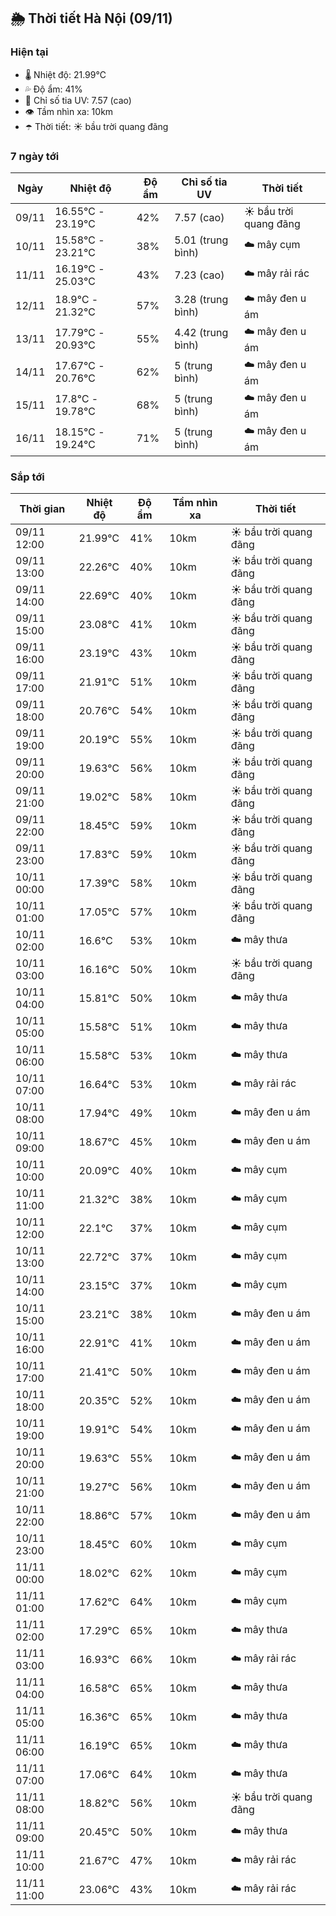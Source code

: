 ## 🌦️ Thời tiết Hà Nội (09/11)

### Hiện tại

- 🌡️ Nhiệt độ: 21.99℃
- 💦 Độ ẩm: 41%
- 🌟 Chỉ số tia UV: 7.57 (cao)
- 👁️ Tầm nhìn xa: 10km
- ☂️ Thời tiết: ☀️ bầu trời quang đãng

### 7 ngày tới

| Ngày | Nhiệt độ | Độ ẩm | Chỉ số tia UV | Thời tiết |
| --- | --- | --- | --- | --- |
| 09/11 | 16.55℃ - 23.19℃ | 42% | 7.57 (cao) | ☀️ bầu trời quang đãng |
| 10/11 | 15.58℃ - 23.21℃ | 38% | 5.01 (trung bình) | ☁️ mây cụm |
| 11/11 | 16.19℃ - 25.03℃ | 43% | 7.23 (cao) | ☁️ mây rải rác |
| 12/11 | 18.9℃ - 21.32℃ | 57% | 3.28 (trung bình) | ☁️ mây đen u ám |
| 13/11 | 17.79℃ - 20.93℃ | 55% | 4.42 (trung bình) | ☁️ mây đen u ám |
| 14/11 | 17.67℃ - 20.76℃ | 62% | 5 (trung bình) | ☁️ mây đen u ám |
| 15/11 | 17.8℃ - 19.78℃ | 68% | 5 (trung bình) | ☁️ mây đen u ám |
| 16/11 | 18.15℃ - 19.24℃ | 71% | 5 (trung bình) | ☁️ mây đen u ám |

### Sắp tới

| Thời gian | Nhiệt độ | Độ ẩm | Tầm nhìn xa | Thời tiết |
| --- | --- | --- | --- | --- |
| 09/11 12:00 | 21.99℃ | 41% | 10km | ☀️ bầu trời quang đãng |
| 09/11 13:00 | 22.26℃ | 40% | 10km | ☀️ bầu trời quang đãng |
| 09/11 14:00 | 22.69℃ | 40% | 10km | ☀️ bầu trời quang đãng |
| 09/11 15:00 | 23.08℃ | 41% | 10km | ☀️ bầu trời quang đãng |
| 09/11 16:00 | 23.19℃ | 43% | 10km | ☀️ bầu trời quang đãng |
| 09/11 17:00 | 21.91℃ | 51% | 10km | ☀️ bầu trời quang đãng |
| 09/11 18:00 | 20.76℃ | 54% | 10km | ☀️ bầu trời quang đãng |
| 09/11 19:00 | 20.19℃ | 55% | 10km | ☀️ bầu trời quang đãng |
| 09/11 20:00 | 19.63℃ | 56% | 10km | ☀️ bầu trời quang đãng |
| 09/11 21:00 | 19.02℃ | 58% | 10km | ☀️ bầu trời quang đãng |
| 09/11 22:00 | 18.45℃ | 59% | 10km | ☀️ bầu trời quang đãng |
| 09/11 23:00 | 17.83℃ | 59% | 10km | ☀️ bầu trời quang đãng |
| 10/11 00:00 | 17.39℃ | 58% | 10km | ☀️ bầu trời quang đãng |
| 10/11 01:00 | 17.05℃ | 57% | 10km | ☀️ bầu trời quang đãng |
| 10/11 02:00 | 16.6℃ | 53% | 10km | ☁️ mây thưa |
| 10/11 03:00 | 16.16℃ | 50% | 10km | ☀️ bầu trời quang đãng |
| 10/11 04:00 | 15.81℃ | 50% | 10km | ☁️ mây thưa |
| 10/11 05:00 | 15.58℃ | 51% | 10km | ☁️ mây thưa |
| 10/11 06:00 | 15.58℃ | 53% | 10km | ☁️ mây thưa |
| 10/11 07:00 | 16.64℃ | 53% | 10km | ☁️ mây rải rác |
| 10/11 08:00 | 17.94℃ | 49% | 10km | ☁️ mây đen u ám |
| 10/11 09:00 | 18.67℃ | 45% | 10km | ☁️ mây đen u ám |
| 10/11 10:00 | 20.09℃ | 40% | 10km | ☁️ mây cụm |
| 10/11 11:00 | 21.32℃ | 38% | 10km | ☁️ mây cụm |
| 10/11 12:00 | 22.1℃ | 37% | 10km | ☁️ mây cụm |
| 10/11 13:00 | 22.72℃ | 37% | 10km | ☁️ mây cụm |
| 10/11 14:00 | 23.15℃ | 37% | 10km | ☁️ mây cụm |
| 10/11 15:00 | 23.21℃ | 38% | 10km | ☁️ mây đen u ám |
| 10/11 16:00 | 22.91℃ | 41% | 10km | ☁️ mây đen u ám |
| 10/11 17:00 | 21.41℃ | 50% | 10km | ☁️ mây đen u ám |
| 10/11 18:00 | 20.35℃ | 52% | 10km | ☁️ mây đen u ám |
| 10/11 19:00 | 19.91℃ | 54% | 10km | ☁️ mây đen u ám |
| 10/11 20:00 | 19.63℃ | 55% | 10km | ☁️ mây đen u ám |
| 10/11 21:00 | 19.27℃ | 56% | 10km | ☁️ mây đen u ám |
| 10/11 22:00 | 18.86℃ | 57% | 10km | ☁️ mây đen u ám |
| 10/11 23:00 | 18.45℃ | 60% | 10km | ☁️ mây cụm |
| 11/11 00:00 | 18.02℃ | 62% | 10km | ☁️ mây cụm |
| 11/11 01:00 | 17.62℃ | 64% | 10km | ☁️ mây cụm |
| 11/11 02:00 | 17.29℃ | 65% | 10km | ☁️ mây thưa |
| 11/11 03:00 | 16.93℃ | 66% | 10km | ☁️ mây rải rác |
| 11/11 04:00 | 16.58℃ | 65% | 10km | ☁️ mây thưa |
| 11/11 05:00 | 16.36℃ | 65% | 10km | ☁️ mây thưa |
| 11/11 06:00 | 16.19℃ | 65% | 10km | ☁️ mây thưa |
| 11/11 07:00 | 17.06℃ | 64% | 10km | ☁️ mây thưa |
| 11/11 08:00 | 18.82℃ | 56% | 10km | ☀️ bầu trời quang đãng |
| 11/11 09:00 | 20.45℃ | 50% | 10km | ☁️ mây thưa |
| 11/11 10:00 | 21.67℃ | 47% | 10km | ☁️ mây rải rác |
| 11/11 11:00 | 23.06℃ | 43% | 10km | ☁️ mây rải rác |
